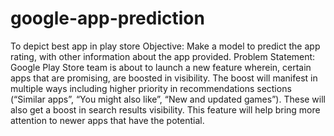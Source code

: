 # google-app-prediction
To depict best app in play store
Objective: Make a model to predict the app rating, with other information about the app
provided.
Problem Statement:
Google Play Store team is about to launch a new feature wherein, certain apps that are
promising, are boosted in visibility. The boost will manifest in multiple ways including
higher priority in recommendations sections (“Similar apps”, “You might also like”, “New
and updated games”). These will also get a boost in search results visibility. This feature
will help bring more attention to newer apps that have the potential.
